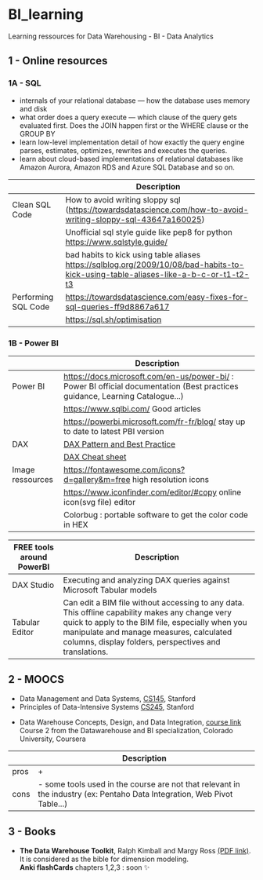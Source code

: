 # BI_learning
Learning ressources for Data Warehousing - BI - Data Analytics 


## 1 - Online resources


### 1A - SQL 


* internals of your relational database — how the database uses memory and disk
* what order does a query execute — which clause of the query gets evaluated first. Does the JOIN happen first or the WHERE clause or the GROUP BY
* learn low-level implementation detail of how exactly the query engine parses, estimates, optimizes, rewrites and executes the queries.
* learn about cloud-based implementations of relational databases like Amazon Aurora, Amazon RDS and Azure SQL Database and so on.

|   | Description 
|---------|--------------------------------------------------------------------------------------------------------------
|Clean SQL Code|How to avoid writing sloppy sql (https://towardsdatascience.com/how-to-avoid-writing-sloppy-sql-43647a160025)
|   |Unofficial sql style guide like pep8 for python https://www.sqlstyle.guide/ 
|   |bad habits to kick using table aliases  https://sqlblog.org/2009/10/08/bad-habits-to-kick-using-table-aliases-like-a-b-c-or-t1-t2-t3
|Performing SQL Code| https://towardsdatascience.com/easy-fixes-for-sql-queries-ff9d8867a617
|   | https://sql.sh/optimisation


### 1B - Power BI

|| Description |
|---------|--------------------------------------------------------------------------------------------------------------|
|Power BI| https://docs.microsoft.com/en-us/power-bi/ : Power BI official documentation (Best practices guidance, Learning Catalogue...)| 
|| https://www.sqlbi.com/ Good articles |
|| https://powerbi.microsoft.com/fr-fr/blog/ stay up to date to latest PBI version |
|DAX| [DAX Pattern and Best Practice](https://www.daxpatterns.com/patterns/?ver=excel-2010-2013) |
||[DAX Cheat sheet](https://pragmaticworks.com/portfolio/dax-cheat-sheet/) 	|
|Image ressources | https://fontawesome.com/icons?d=gallery&m=free high resolution icons|
||https://www.iconfinder.com/editor/#copy online icon(svg file) editor|
||Colorbug : portable software to get the color code in HEX|

 FREE tools around PowerBI | Description 
---------|--------------------------------------------------------------------------------------------------------------
 DAX Studio| Executing and analyzing DAX queries against Microsoft Tabular models
 Tabular Editor| Can edit a BIM file without accessing to any data. This offline capability makes any change very quick to apply to the BIM file, especially when you manipulate and manage measures, calculated columns, display folders, perspectives and translations.



## 2 - MOOCS

* Data Management and Data Systems, [CS145](https://cs145-fa19.github.io/#), Stanford
* Principles of Data-Intensive Systems [CS245](http://web.stanford.edu/class/cs245/#), Stanford


- Data Warehouse Concepts, Design, and Data Integration, [course link](https://www.coursera.org/learn/dwdesign/home/welcome)  
Course 2 from the Datawarehouse and BI specialization, Colorado University, Coursera 

| |Description|
|---------|--------------------------------------------------------------------------------------------------------------|
|pros|+ |
|cons|- some tools used in the course are not that relevant in the industry (ex: Pentaho Data Integration, Web Pivot Table...)|



## 3 - Books

* **The Data Warehouse Toolkit**, Ralph Kimball and Margy Ross [(PDF link)](http://aatinegar.com/wp-content/uploads/2016/05/Kimball_The-Data-Warehouse-Toolkit-3rd-Edition.pdf).  
It is considered as the bible for dimension modeling.  
**Anki flashCards** chapters 1,2,3 : soon  :sparkles:


